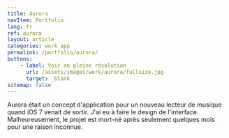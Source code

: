 ```yaml
---
title: Aurora
navItem: Portfolio
lang: fr
ref: aurora
layout: article
categories: work app
permalink: /portfolio/aurora/
buttons:
    - label: Voir en pleine résolution
      url: /assets/images/work/aurora/fullsize.jpg
      target: _blank
sitemap: false
---
```


Aurora était un concept d'application pour un nouveau lecteur de musique quand iOS 7 venait de sortir. J'ai eu à faire le design de l'interface. Malheureusement, le projet est mort-né après seulement quelques mois pour une raison inconnue.
